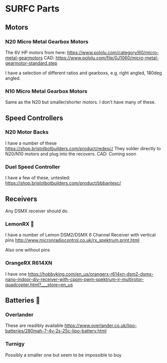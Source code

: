 # SURFC Parts


## Motors
### N20 Micro Metal Gearbox Motors
The 6V HP motors from here:
https://www.pololu.com/category/60/micro-metal-gearmotors
CAD: https://www.pololu.com/file/0J1060/micro-metal-gearmotor-standard.step

I have a selection of different ratios and gearboxs, e.g. right angled, 180deg angled.

### N10 Micro Metal Gearbox Motors
Same as the N20 but smaller/shorter motors.
I don't have many of these.

## Speed Controllers
### N20 Motor Backs
I have a number of these https://shop.bristolbotbuilders.com/product/redesc/
They solder directly to N20/N10 motors and plug into the recovers.
CAD: Coming soon

### Duel Speed Controller
I have a few of these, untested:
https://shop.bristolbotbuilders.com/product/bbbantesc/

## Receivers
Any DSMX receiver should do.
### LemonRX 🍋
I have a number of Lemon DSM2/DSMX 6 Channel Receiver with vertical pins
http://www.micronradiocontrol.co.uk/rx_spektrum.print.html

Also one without pins

### OrangeRX R614XN
I have one https://hobbyking.com/en_us/orangerx-r614xn-dsm2-dsmx-nano-indoor-diy-receiver-with-cppm-pwm-spektrum-jr-multirotor-quadcopter.html?___store=en_us

## Batteries 🔋

### Overlander
These are readibly available
https://www.overlander.co.uk/lipo-batteries/280mah-7-4v-2s-25c-lipo-battery.html

### Turnigy
Possibly a smaller one but seem to be impossible to buy
